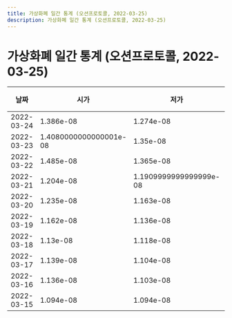 ```yaml
---
title: 가상화폐 일간 통계 (오션프로토콜, 2022-03-25)
description: 가상화폐 일간 통계 (오션프로토콜, 2022-03-25)
---
```


가상화폐 일간 통계 (오션프로토콜, 2022-03-25)
===

|날짜|시가|저가|고가|종가|비고|
|--|--|--|--|--|--|
|2022-03-24|1.386e-08|1.274e-08|1.425e-08|1.31e-08|    |
|2022-03-23|1.4080000000000001e-08|1.35e-08|1.455e-08|1.4029999999999999e-08|    |
|2022-03-22|1.485e-08|1.365e-08|1.632e-08|1.41e-08|    |
|2022-03-21|1.204e-08|1.1909999999999999e-08|1.821e-08|1.4840000000000001e-08|    |
|2022-03-20|1.235e-08|1.163e-08|1.235e-08|1.204e-08|    |
|2022-03-19|1.162e-08|1.136e-08|1.297e-08|1.232e-08|    |
|2022-03-18|1.13e-08|1.118e-08|1.165e-08|1.138e-08|    |
|2022-03-17|1.139e-08|1.104e-08|1.2150000000000001e-08|1.136e-08|    |
|2022-03-16|1.136e-08|1.103e-08|1.227e-08|1.134e-08|    |
|2022-03-15|1.094e-08|1.094e-08|1.172e-08|1.134e-08|    |
